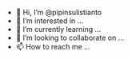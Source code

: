- 👋 Hi, I’m @pipinsulistianto
- 👀 I’m interested in ...
- 🌱 I’m currently learning ...
- 💞️ I’m looking to collaborate on ...
- 📫 How to reach me ...

<!---
pipinsulistianto/pipinsulistianto is a ✨ special ✨ repository because its `README.md` (this file) appears on your GitHub profile.
You can click the Preview link to take a look at your changes.
--->
